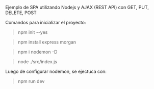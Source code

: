Ejemplo de  SPA utilizando Nodejs y AJAX (REST API) con GET, PUT, DELETE, POST

Comandos para inicializar el proyecto:

> npm init --yes

> npm install express morgan

> npm i nodemon -D

> node ./src/index.js

Luego de configurar nodemon, se ejectuca con:

> npm run dev
